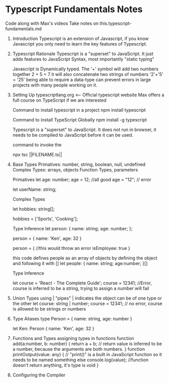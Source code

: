 # Typescript Fundamentals Notes
 Code along with Max's videos
Take notes on this.typescript-fundamentals.md 

1. Introduction
   Typescript is an extension of Javascript, if you know Javascript you only need to learn the key features of Typescript.

2. Typescript Rationale
   Typescript is a "superset" to JavaScript. It just adds features to JavaScript Syntax, most importantly "static typing"

   Javascript is Dynamically typed.
    The '+' symbol will add two numbers together
   2 + 5 = 7
    it will also concatenate two strings of numbers
    '2'+'5' = '25'
    being able to require a data-type can prevent errors in large projects with many people working on it.

3. Setting Up
   typescriptlang.org <-- Official typescript website
   Max offers a full course on TypeScript if we are interested

   Command to install typescript in a project
   npm install typescript

    Command to install TypeScript Globally
   npm install -g typescript

    Typescript is a "superset" to JavaScript.
    It does not run in browser, it needs to be compiled to JavaScript before it can be used.

    command to invoke the

    npx tsc ||FILENAME.ts||
4. Base Types
   Primatives: number, string, boolean, null, undefined
   Complex Types: arrays, objects
   Function Types, parameters

   Primatives
   let age: number;
   age = 12; //all good
   age = "12"; // error

   let userName: string;

    Complex Types

    let hobbies: string[];

    hobbies = ['Sports', 'Cooking'];

    Type Inference
    let person: {
        name: string;
        age: number;
    };

    person = {
        name: 'Ken',
        age: 32
    }

    person = {  //this would throw an error
        isEmployee: true
    }

    this code defines people as an array of objects by defining the object and following it with []
    let people: {
        name: string;
        age:number;
    }[]

    Type Inference

    let course = 'React - The Complete Guide';
    course = 12341; //Error, course is inferred to be a string, trying to assign a number will fail
5. Union Types
   using | "pipes" | indicates the object can be of one type or the other
   let course: string | number;
   course = 12341; // no error, course is allowed to be strings or numbers
6. Type Aliases
   type Person = {
        name: string,
        age: number
    }

    let Ken: Person {
        name: 'Ken',
        age: 32
    }
7. Functions and Types
    assigning types in functions
   function add(a:number, b: number) {
    return a + b; // return value is inferred to be a number, because the arguments are both numbers.
   }
   function printOutput(value: any) { // "print()" is a built in JavaScript function so it needs to be named something else
    console.log(value); //function doesn't return anything, it's type is void
   }
8. Configuring the Compiler
   
